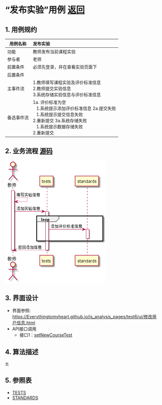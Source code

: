 # “发布实验”用例 [返回](../README.md)
## 1. 用例规约

|用例名称|发布实验|
|-------|:-------------|
|功能|教师发布当前课程实验|
|参与者|老师|
|前置条件|必须先登录，并在查看实验页面下|
|后置条件| |
|主事件流| 1.教师填写课程实验及评价标准信息 <br/> 2.教师提交实验信息 <br/>3.系统存储实验信息与评价标准信息|
|备选事件流|1a. 评价标准为空 <br/>&nbsp;&nbsp; 1.系统提示添加评价标准信息 2a.提交失败 <br/>&nbsp;&nbsp; 1.系统提示提交信息失败 <br>2.重新提交 3a.系统存储失败 <br/>&nbsp;&nbsp; 1.系统提示数据存储失败  <br>2.重新提交 |

## 2. 业务流程 [源码](../源码/发布实验.puml)
![发布实验](../发布实验.png)

## 3. 界面设计
- 界面参照: https://Everythingtomyheart.github.io/is_analysis_pages/test6/ui/修改用户信息.html
- API接口调用
    - 接口1：[setNewCourseTest](../接口/setNewCourseTest.md)
    
## 4. 算法描述 
    无
## 5. 参照表
- [TESTS](../DB/README.md/#TESTS)
- [STANDARDS](../DB/README.md/#STANDARDS)